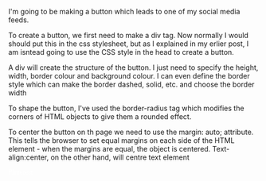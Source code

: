 <!DOCTYPE html>
<html>
<head>
	<title>Designing a Button</title>
	<style type="text/css"><
	div {
		height: 50px;
		width: 120px;
		border-color: #FFFFFF;
		background-color: #C92228;
		border-style: solid;
		border-width: 4px;
		border-radius: 5px;
		margin: auto;
		text-align: center;
	}
	a {
	    text-decoration: none;
	    color: #FFFFFF;
	    font-family: Verdana;
	}
	</style>
</head>
<body>
<p>I'm going to be making a button which leads to one of my social media feeds.</p>
<p>To create a button, we first need to make a div tag. Now normally I would should put this in the css stylesheet, but as I explained in my erlier post, I am isntead going to use the CSS style in the head to create a button.</p>
<p>A div will create the structure of the button. I just need to specify the height, width, border colour and background colour. I can even define the border style which can make the border dashed, solid, etc. and choose the border width</p>
<p>To shape the button, I've used the border-radius tag which modifies the corners of HTML objects to give them a rounded effect.</p>
<p>To center the button on th page we need to use the margin: auto; attribute. This tells the browser to set equal margins on each side of the HTML element - when the margins are equal, the object is centered. Text-align:center, on the other hand, will centre text element</p>
<div>
	<a href="https://uk.pinterest.com/s2104/pins/" targer="blank">Pinterest</a>
</div>
</body>
</html>
